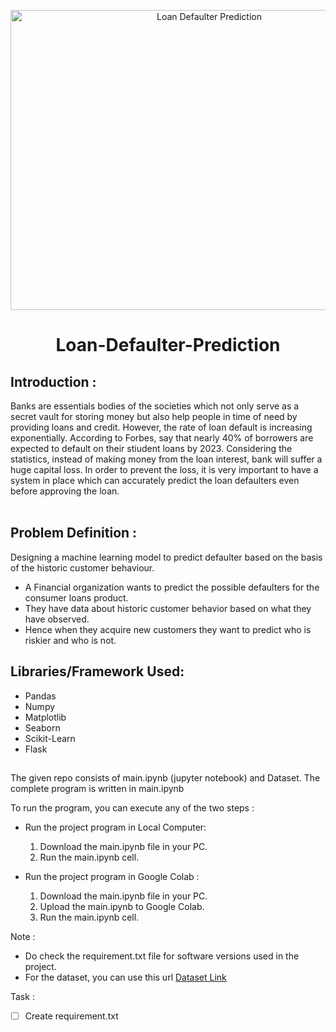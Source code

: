 <p align="center">
  <img src="https://analyticsindiamag.com/wp-content/uploads/2015/05/Detecting-loan-defaults-at-an-early-stage-using-models-of-machine-intelligence.jpg" 
       height="480" width="620" title="Loan Defaulter Prediction">
</p>

# <p align='center'> Loan-Defaulter-Prediction</p>

## Introduction :
Banks are essentials bodies of the societies which not only serve as a secret vault for storing money but also help people in time of need by providing loans and credit. However, the rate of loan default is increasing exponentially. According to Forbes, say that nearly 40% of borrowers are expected to default on their stiudent loans by 2023. Considering the statistics, instead of making money from the loan interest, bank will suffer a huge capital loss. In order to prevent the loss, it is very important to have a system in place which can accurately predict the loan defaulters even before approving the loan. <br><br>

## Problem Definition :
Designing a machine learning model to predict defaulter based on the basis of the historic customer behaviour.
- A Financial organization wants to predict the possible defaulters for the consumer loans product.
- They have data about historic customer behavior based on what they have observed.
- Hence when they acquire new customers they want to predict who is riskier and who is not.

## Libraries/Framework Used:
- Pandas
- Numpy
- Matplotlib
- Seaborn
- Scikit-Learn
- Flask

## 
The given repo consists of main.ipynb (jupyter notebook) and Dataset. The complete program is written in main.ipynb

To run the program, you can execute any of the two steps :
* Run the project program in Local Computer:
    1. Download the main.ipynb file in your PC.
    2. Run the main.ipynb cell.
    
* Run the project program in Google Colab : 
    1. Download the main.ipynb file in your PC.
    2. Upload the main.ipynb to Google Colab.
    3. Run the main.ipynb cell.
    
    
Note : 
- Do check the requirement.txt file for software versions used in the project.
- For the dataset, you can use this url [Dataset Link](https://raw.githubusercontent.com/AmanCSE-1/Loan-Defaulter-Prediction-based-on-Customer-Behavior/main/Loan%20Defaulter%20Dataset.csv)

Task :
- [ ] Create requirement.txt
